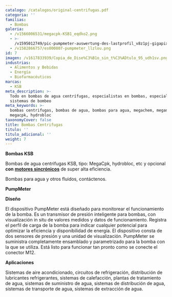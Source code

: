 ```yaml
---
catalogo: /catalogos/original-centrifugas.pdf
categoria: ''
familias:
  - Bombas
galeria:
  - /v1566006531/megacpk-KSB1_eqdko2.png
  - >-
    /v1595012749/pic-pumpmeter-auswertung-des-lastprofil_v8z1pj-gigapixel-scale-2_00x_itcwmk.jpg
  - /v1582866757/es000807-pumpmeter_llzlou.png
id: 7
imagen: /v1617833939/Copia_de_Dise%C3%B1o_sin_t%C3%ADtulo_95_udh1sv.png
industrias:
  - Alimentos y Bebidas
  - Energía
  - Biofarmacéuticos
marcas:
  - KSB
meta_description: >-
  Todo en bombas de agua centrífugas, especialistas en bombas, especialistas en
  sistemas de bombeo
meta_keywords: >-
  bombas centrifugas, bombas de agua, bombas para agua, megachem, meganorm,
  megacpk, hydrobloc
taxonomyCover: false
title: Bombas Centrifugas
titulo: ''
titulo_adicional: ''
weight: 7
---
```


**Bombas KSB**

Bombas de agua centrifugas KSB, tipo: MegaCpk, hydrobloc, etc y opcional **con** [**motores sincrónicos**](https://www.novatec.cr/productos/motores/ "KSB SuPremE") de super alta eficiencia.

Bombas para agua y otros fluidos, contáctenos.

**PumpMeter**

**Diseño**

El dispositivo PumpMeter está diseñado para monitorear el funcionamiento de la bomba. Es un transmisor de presión inteligente para bombas, con visualización in situ de valores medidos y datos de funcionamiento. Registra el perfil de carga de la bomba para indicar cualquier potencial para optimizar la eficiencia y disponibilidad de energía. El dispositivo consta de dos sensores de presión y una unidad de visualización. PumpMeter se suministra completamente ensamblado y parametrizado para la bomba con la que se utiliza. Está listo para funcionar tan pronto como se conecte el conector M12.

**Aplicaciones**

Sistemas de aire acondicionado, circuitos de refrigeración, distribución de lubricantes refrigerantes, sistemas de calefacción, plantas de tratamiento de agua, sistemas de suministro de agua, sistemas de distribución de agua, sistemas de transporte de agua, sistemas de extracción de agua.

